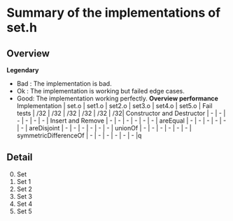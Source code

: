# Summary of the implementations of set.h #
## Overview ##
**Legendary**
- Bad : The implementation is bad.
- Ok : The implementation is working but failed edge cases. 
-  Good: The implementation working perfectly.
**Overview performance**
Implementation | set.o | set1.o | set2.o | set3.o | set4.o | set5.o |
Fail tests | /32 | /32 | /32 | /32 | /32 | /32|
Constructor and Destructor | - | - | - | - | - | - |
Insert and Remove | - | - | - | - | - | - |
areEqual | - | - | - | - | - | - |
areDisjoint | - | - | - | - | - | - |
unionOf | - | - | - | - | - | - |
symmetricDifferenceOf | - | - | - | - | - | - |q

## Detail
0. Set
1. Set 1
2. Set 2
3. Set 3
4. Set 4
5. Set 5
